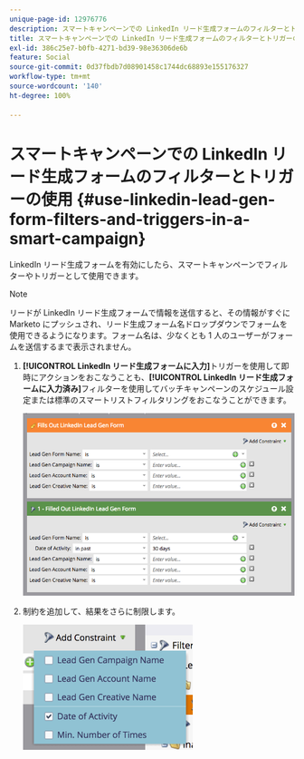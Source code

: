 ```yaml
---
unique-page-id: 12976776
description: スマートキャンペーンでの LinkedIn リード生成フォームのフィルターとトリガーの使用 - Marketo ドキュメント - 製品ドキュメント
title: スマートキャンペーンでの LinkedIn リード生成フォームのフィルターとトリガーの使用
exl-id: 386c25e7-b0fb-4271-bd39-98e36306de6b
feature: Social
source-git-commit: 0d37fbdb7d08901458c1744dc68893e155176327
workflow-type: tm+mt
source-wordcount: '140'
ht-degree: 100%

---
```


# スマートキャンペーンでの LinkedIn リード生成フォームのフィルターとトリガーの使用 {#use-linkedin-lead-gen-form-filters-and-triggers-in-a-smart-campaign}

LinkedIn リード生成フォームを有効にしたら、スマートキャンペーンでフィルターやトリガーとして使用できます。

>[!NOTE]
>
>リードが LinkedIn リード生成フォームで情報を送信すると、その情報がすぐに Marketo にプッシュされ、リード生成フォーム名ドロップダウンでフォームを使用できるようになります。フォーム名は、少なくとも 1 人のユーザーがフォームを送信するまで表示されません。

1. **[!UICONTROL LinkedIn リード生成フォームに入力]**&#x200B;トリガーを使用して即時にアクションをおこなうことも、**[!UICONTROL LinkedIn リード生成フォームに入力済み]**&#x200B;フィルターを使用してバッチキャンペーンのスケジュール設定または標準のスマートリストフィルタリングをおこなうことができます。

   ![](assets/use-linkedin-lead-gen-form-filters-and-triggers-1.png)

1. 制約を追加して、結果をさらに制限します。

   ![](assets/use-linkedin-lead-gen-form-filters-and-triggers-2.png)

